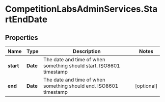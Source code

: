 # CompetitionLabsAdminServices.StartEndDate

## Properties

Name | Type | Description | Notes
------------ | ------------- | ------------- | -------------
**start** | **Date** | The date and time of when something should start. ISO8601 timestamp | 
**end** | **Date** | The date and time of when something should end. ISO8601 timestamp | [optional] 


